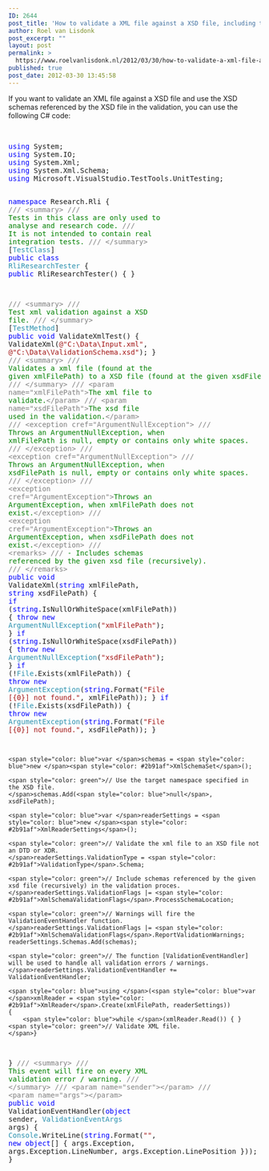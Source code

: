 ```yaml
---
ID: 2644
post_title: 'How to validate a XML file against a XSD file, including the referenced schemas by the XSD file in C#.'
author: Roel van Lisdonk
post_excerpt: ""
layout: post
permalink: >
  https://www.roelvanlisdonk.nl/2012/03/30/how-to-validate-a-xml-file-against-a-xsd-file-including-the-referenced-schemas-by-the-xsd-file-in-c/
published: true
post_date: 2012-03-30 13:45:58
---
```

<p>If you want to validate an XML file against a XSD file and use the XSD schemas referenced by the XSD file in the validation, you can use the following C# code:</p>   <p>&#160;</p>   <pre class="code"><span style="color: blue">using </span>System;
<span style="color: blue">using </span>System.IO;
<span style="color: blue">using </span>System.Xml;
<span style="color: blue">using </span>System.Xml.Schema;
<span style="color: blue">using </span>Microsoft.VisualStudio.TestTools.UnitTesting;

<span style="color: blue">namespace </span>Research.Rli
{
<span style="color: gray">/// &lt;summary&gt;
/// </span><span style="color: green">Tests in this class are only used to analyse and research code.
</span><span style="color: gray">/// </span><span style="color: green">It is not intended to contain real integration tests.
</span><span style="color: gray">/// &lt;/summary&gt;
</span>[<span style="color: #2b91af">TestClass</span>]
<span style="color: blue">public class </span><span style="color: #2b91af">RliResearchTester
</span>{
<span style="color: blue">public </span>RliResearchTester()
{
}

<span style="color: gray">/// &lt;summary&gt;
/// </span><span style="color: green">Test xml validation against a XSD file.
</span><span style="color: gray">/// &lt;/summary&gt;
</span>[<span style="color: #2b91af">TestMethod</span>]
<span style="color: blue">public void </span>ValidateXmlTest()
{
    ValidateXml(<span style="color: #a31515">@&quot;C:\Data\Input.xml&quot;</span>, <span style="color: #a31515">@&quot;C:\Data\ValidationSchema.xsd&quot;</span>);
}
<span style="color: gray">/// &lt;summary&gt;
/// </span><span style="color: green">Validates a xml file (found at the given xmlFilePath) to a XSD file (found at the given xsdFilePath).
</span><span style="color: gray">/// &lt;/summary&gt;
/// &lt;param name=&quot;xmlFilePath&quot;&gt;</span><span style="color: green">The xml file to validate.</span><span style="color: gray">&lt;/param&gt;
/// &lt;param name=&quot;xsdFilePath&quot;&gt;</span><span style="color: green">The xsd file used in the validation.</span><span style="color: gray">&lt;/param&gt;
/// &lt;exception cref=&quot;ArgumentNullException&quot;&gt;
/// </span><span style="color: green">Throws an ArgumentNullException, when xmlFilePath is null, empty or contains only white spaces.
</span><span style="color: gray">/// &lt;/exception&gt;
/// &lt;exception cref=&quot;ArgumentNullException&quot;&gt;
/// </span><span style="color: green">Throws an ArgumentNullException, when xsdFilePath is null, empty or contains only white spaces.
</span><span style="color: gray">/// &lt;/exception&gt;
/// &lt;exception cref=&quot;ArgumentException&quot;&gt;</span><span style="color: green">Throws an ArgumentException, when xmlFilePath does not exist.</span><span style="color: gray">&lt;/exception&gt;
/// &lt;exception cref=&quot;ArgumentException&quot;&gt;</span><span style="color: green">Throws an ArgumentException, when xsdFilePath does not exist.</span><span style="color: gray">&lt;/exception&gt;
/// &lt;remarks&gt;
/// </span><span style="color: green">- Includes schemas referenced by the given xsd file (recursively).
</span><span style="color: gray">/// &lt;/remarks&gt;
</span><span style="color: blue">public void </span>ValidateXml(<span style="color: blue">string </span>xmlFilePath, <span style="color: blue">string </span>xsdFilePath)
{
    <span style="color: blue">if </span>(<span style="color: blue">string</span>.IsNullOrWhiteSpace(xmlFilePath)) { <span style="color: blue">throw new </span><span style="color: #2b91af">ArgumentNullException</span>(<span style="color: #a31515">&quot;xmlFilePath&quot;</span>); }
    <span style="color: blue">if </span>(<span style="color: blue">string</span>.IsNullOrWhiteSpace(xsdFilePath)) { <span style="color: blue">throw new </span><span style="color: #2b91af">ArgumentNullException</span>(<span style="color: #a31515">&quot;xsdFilePath&quot;</span>); }
    <span style="color: blue">if </span>(!<span style="color: #2b91af">File</span>.Exists(xmlFilePath))
    {
        <span style="color: blue">throw new </span><span style="color: #2b91af">ArgumentException</span>(<span style="color: blue">string</span>.Format(<span style="color: #a31515">&quot;File [{0}] not found.&quot;</span>, xmlFilePath));
    }
    <span style="color: blue">if </span>(!<span style="color: #2b91af">File</span>.Exists(xsdFilePath))
    {
        <span style="color: blue">throw new </span><span style="color: #2b91af">ArgumentException</span>(<span style="color: blue">string</span>.Format(<span style="color: #a31515">&quot;File [{0}] not found.&quot;</span>, xsdFilePath));
    }

    <span style="color: blue">var </span>schemas = <span style="color: blue">new </span><span style="color: #2b91af">XmlSchemaSet</span>();

    <span style="color: green">// Use the target namespace specified in the XSD file. 
    </span>schemas.Add(<span style="color: blue">null</span>, xsdFilePath);

    <span style="color: blue">var </span>readerSettings = <span style="color: blue">new </span><span style="color: #2b91af">XmlReaderSettings</span>();

    <span style="color: green">// Validate the xml file to an XSD file not an DTD or XDR.
    </span>readerSettings.ValidationType = <span style="color: #2b91af">ValidationType</span>.Schema;

    <span style="color: green">// Include schemas referenced by the given xsd file (recursively) in the validation proces.
    </span>readerSettings.ValidationFlags |= <span style="color: #2b91af">XmlSchemaValidationFlags</span>.ProcessSchemaLocation;

    <span style="color: green">// Warnings will fire the ValidationEventHandler function.
    </span>readerSettings.ValidationFlags |= <span style="color: #2b91af">XmlSchemaValidationFlags</span>.ReportValidationWarnings;
    readerSettings.Schemas.Add(schemas);

    <span style="color: green">// The function [ValidationEventHandler] will be used to handle all validation errors / warnings.
    </span>readerSettings.ValidationEventHandler += ValidationEventHandler;

    <span style="color: blue">using </span>(<span style="color: blue">var </span>xmlReader = <span style="color: #2b91af">XmlReader</span>.Create(xmlFilePath, readerSettings))
    {
        <span style="color: blue">while </span>(xmlReader.Read()) { }    <span style="color: green">// Validate XML file.
    </span>}
}
<span style="color: gray">/// &lt;summary&gt;
/// </span><span style="color: green">This event will fire on every XML validation error / warning.
</span><span style="color: gray">/// &lt;/summary&gt;
/// &lt;param name=&quot;sender&quot;&gt;&lt;/param&gt;
/// &lt;param name=&quot;args&quot;&gt;&lt;/param&gt;
</span><span style="color: blue">public void </span>ValidationEventHandler(<span style="color: blue">object </span>sender, <span style="color: #2b91af">ValidationEventArgs </span>args)
{
    <span style="color: #2b91af">Console</span>.WriteLine(<span style="color: blue">string</span>.Format(<span style="color: #a31515">&quot;&quot;</span>,
        <span style="color: blue">new object</span>[] { args.Exception, args.Exception.LineNumber, args.Exception.LinePosition }));
}
}
}</pre>